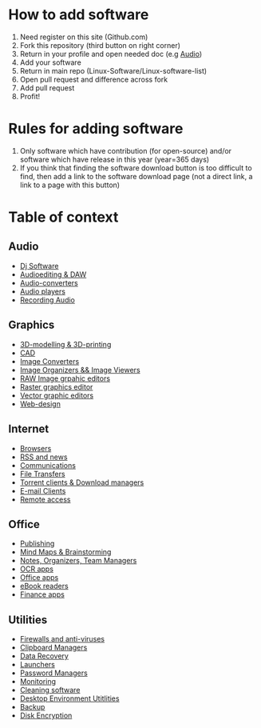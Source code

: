 # How to add software

1. Need register on this site (Github.com)
2. Fork this repository (third button on right corner)
3. Return in your profile and open needed doc (e.g [Audio](/Audio.md))
4. Add your software
5. Return in main repo (Linux-Software/Linux-software-list)
6. Open pull request and difference across fork
7. Add pull request
8. Profit!

# Rules for adding software

1. Only software which have contribution (for open-source) and/or software which have release in this year (year=365 days)
2. If you think that finding the software download button is too difficult to find, then add a link to the software download page (not a direct link, a link to a page with this button)

# Table of context

## Audio
  * [Dj Software](/Audio.md#dj-software)
  * [Audioediting & DAW](/Audio.md#audioediting--daw)
  * [Audio-converters](/Audio.md#audio-converters)
  * [Audio players](/Audio.md#audio-players)
  * [Recording Audio](/Audio.md#recording-audio)
## Graphics
  * [3D-modelling & 3D-printing](Graphics.md#3d-modelling--3d-printing)
  * [CAD](Graphics.md#cad)
  * [Image Converters](Graphics.md##Image-Converters)
  * [Image Organizers && Image Viewers](Graphics.md#image-organizers--image-viewers)
  * [RAW Image grpahic editors](Graphics.md#raw-image-grpahic-editors)
  * [Raster graphics editor](Graphics.md#raster-graphics-editor)
  * [Vector graphic editors](Graphics.md#vector-graphic-editors)
  * [Web-design](Graphics.md#web-design)
## Internet
  * [Browsers](/Internet.md#browsers)
  * [RSS and news](/Internet.md#rss-and-news)
  * [Communications](/Internet.md#communications)
  * [File Transfers](Internet.md#file-transfers)
  * [Torrent clients & Download managers](Internet.md##torrent-clients--download-managers)
  * [E-mail Clients](Internet.md#e-mail-clients)
  * [Remote access](Internet.md#remote-access)
## Office
  * [Publishing](/Office.md#publishing)
  * [Mind Maps & Brainstorming](/Office.md#mind-maps--brainstorming)
  * [Notes, Organizers, Team Managers](/Office.md#notes-organizers-team-managers)
  * [OCR apps](/Office.md#ocr-apps)
  * [Office apps](/Office.md#office-apps)
  * [eBook readers](/Office.md#ebook-readers)
  * [Finance apps](/Office.md#finance-apps)
## Utilities
 * [Firewalls and anti-viruses](/Utilities.md#firewalls-and-anti-viruses)
 * [Clipboard Managers](/Utilities.md#clipboard-managers)
 * [Data Recovery](/Utilities.md#data-recovery)
 * [Launchers](/Utilities.md#launchers)
 * [Password Managers](/Utilities.md#password-managers)
 * [Monitoring](/Utilities.md#monitoring)
 * [Cleaning software](/Utilities.md#cleaning-software)
 * [Desktop Environment Utitlities](/Utilities.md#desktop-environment-utitlities)
 * [Backup](/Utilities.md#backup)
 * [Disk Encryption](/Utilities.md#disk-encryption)
